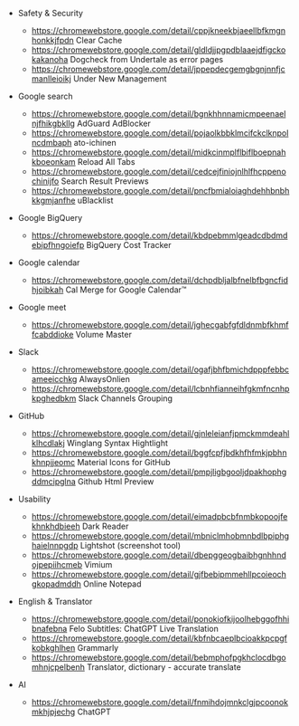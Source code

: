 - Safety & Security
    - https://chromewebstore.google.com/detail/cppjkneekbjaeellbfkmgnhonkkjfpdn Clear Cache
    - https://chromewebstore.google.com/detail/gldldjjpgpdblaaejdfigckokakanoha Dogcheck from Undertale as error pages
    - https://chromewebstore.google.com/detail/jppepdecgemgbgnjnnfjcmanlleioikj Under New Management

- Google search
    - https://chromewebstore.google.com/detail/bgnkhhnnamicmpeenaelnjfhikgbkllg AdGuard AdBlocker
    - https://chromewebstore.google.com/detail/pojaolkbbklmcifckclknpolncdmbaph ato-ichinen
    - https://chromewebstore.google.com/detail/midkcinmplflbiflboepnahkboeonkam Reload All Tabs
    - https://chromewebstore.google.com/detail/cedcejfiniojnlhlfhcppenochinijfo Search Result Previews
    - https://chromewebstore.google.com/detail/pncfbmialoiaghdehhbnbhkkgmjanfhe uBlacklist

- Google BigQuery
    - https://chromewebstore.google.com/detail/kbdpebmmlgeadcdbdmdebipfhngoiefp BigQuery Cost Tracker

- Google calendar
    - https://chromewebstore.google.com/detail/dchpdbljalbfnelbfbgncfidhjoibkah Cal Merge for Google Calendar™

- Google meet
    - https://chromewebstore.google.com/detail/jghecgabfgfdldnmbfkhmffcabddioke Volume Master

- Slack
    - https://chromewebstore.google.com/detail/ogafjbhfbmichdpppfebbcameeicchkg AlwaysOnlien
    - https://chromewebstore.google.com/detail/lcbnhfianneihfgkmfncnhpkpghedbkm Slack Channels Grouping

- GitHub
    - https://chromewebstore.google.com/detail/gjnleleianfjpmckmmdeahlklhcdlakj Winglang Syntax Hightlight
    - https://chromewebstore.google.com/detail/bggfcpfjbdkhfhfmkjpbhnkhnpjjeomc Material Icons for GitHub
    - https://chromewebstore.google.com/detail/pmpjligbgooljdpakhophgddmcipglna Github Html Preview

- Usability
    - https://chromewebstore.google.com/detail/eimadpbcbfnmbkopoojfekhnkhdbieeh Dark Reader
    - https://chromewebstore.google.com/detail/mbniclmhobmnbdlbpiphghaielnnpgdp Lightshot (screenshot tool)
    - https://chromewebstore.google.com/detail/dbepggeogbaibhgnhhndojpepiihcmeb Vimium
    - https://chromewebstore.google.com/detail/gjfbebipmmehllpcoieochgkopadmddh Online Notepad

- English & Translator
    - https://chromewebstore.google.com/detail/ponokiofkijoolhebggofhhibnafebna Felo Subtitles: ChatGPT Live Translation
    - https://chromewebstore.google.com/detail/kbfnbcaeplbcioakkpcpgfkobkghlhen Grammarly
    - https://chromewebstore.google.com/detail/bebmphofpgkhclocdbgomhnjcpelbenh Translator, dictionary - accurate translate

- AI 
    - https://chromewebstore.google.com/detail/fnmihdojmnkclgjpcoonokmkhjpjechg ChatGPT


